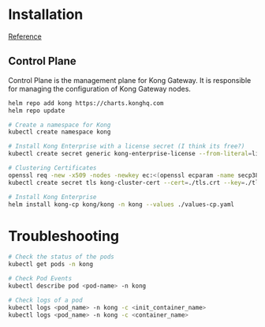 # Installation

[Reference](https://docs.konghq.com/gateway/latest/install/kubernetes/proxy/)

## Control Plane

Control Plane is the management plane for Kong Gateway. It is responsible for managing the configuration of Kong Gateway nodes.

```bash
helm repo add kong https://charts.konghq.com
helm repo update

# Create a namespace for Kong
kubectl create namespace kong

# Install Kong Enterprise with a license secret (I think its free?)
kubectl create secret generic kong-enterprise-license --from-literal=license="'{}'" -n kong

# Clustering Certificates
openssl req -new -x509 -nodes -newkey ec:<(openssl ecparam -name secp384r1) -keyout ./tls.key -out ./tls.crt -days 1095 -subj "/CN=kong_clustering"
kubectl create secret tls kong-cluster-cert --cert=./tls.crt --key=./tls.key -n kong

# Install Kong Enterprise
helm install kong-cp kong/kong -n kong --values ./values-cp.yaml
```

# Troubleshooting

```bash
# Check the status of the pods
kubectl get pods -n kong

# Check Pod Events
kubectl describe pod <pod-name> -n kong

# Check logs of a pod
kubectl logs <pod_name> -n kong -c <init_container_name>
kubectl logs <pod_name> -n kong -c <container_name>
```
